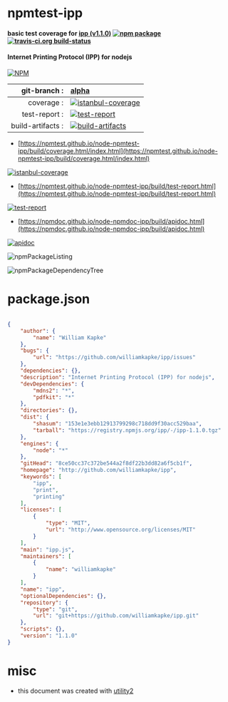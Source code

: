 # npmtest-ipp

#### basic test coverage for  [ipp (v1.1.0)](http://github.com/williamkapke/ipp)  [![npm package](https://img.shields.io/npm/v/npmtest-ipp.svg?style=flat-square)](https://www.npmjs.org/package/npmtest-ipp) [![travis-ci.org build-status](https://api.travis-ci.org/npmtest/node-npmtest-ipp.svg)](https://travis-ci.org/npmtest/node-npmtest-ipp)

#### Internet Printing Protocol (IPP) for nodejs

[![NPM](https://nodei.co/npm/ipp.png?downloads=true&downloadRank=true&stars=true)](https://www.npmjs.com/package/ipp)

| git-branch : | [alpha](https://github.com/npmtest/node-npmtest-ipp/tree/alpha)|
|--:|:--|
| coverage : | [![istanbul-coverage](https://npmtest.github.io/node-npmtest-ipp/build/coverage.badge.svg)](https://npmtest.github.io/node-npmtest-ipp/build/coverage.html/index.html)|
| test-report : | [![test-report](https://npmtest.github.io/node-npmtest-ipp/build/test-report.badge.svg)](https://npmtest.github.io/node-npmtest-ipp/build/test-report.html)|
| build-artifacts : | [![build-artifacts](https://npmtest.github.io/node-npmtest-ipp/glyphicons_144_folder_open.png)](https://github.com/npmtest/node-npmtest-ipp/tree/gh-pages/build)|

- [https://npmtest.github.io/node-npmtest-ipp/build/coverage.html/index.html](https://npmtest.github.io/node-npmtest-ipp/build/coverage.html/index.html)

[![istanbul-coverage](https://npmtest.github.io/node-npmtest-ipp/build/screenCapture.buildCi.browser.%252Ftmp%252Fbuild%252Fcoverage.lib.html.png)](https://npmtest.github.io/node-npmtest-ipp/build/coverage.html/index.html)

- [https://npmtest.github.io/node-npmtest-ipp/build/test-report.html](https://npmtest.github.io/node-npmtest-ipp/build/test-report.html)

[![test-report](https://npmtest.github.io/node-npmtest-ipp/build/screenCapture.buildCi.browser.%252Ftmp%252Fbuild%252Ftest-report.html.png)](https://npmtest.github.io/node-npmtest-ipp/build/test-report.html)

- [https://npmdoc.github.io/node-npmdoc-ipp/build/apidoc.html](https://npmdoc.github.io/node-npmdoc-ipp/build/apidoc.html)

[![apidoc](https://npmdoc.github.io/node-npmdoc-ipp/build/screenCapture.buildCi.browser.%252Ftmp%252Fbuild%252Fapidoc.html.png)](https://npmdoc.github.io/node-npmdoc-ipp/build/apidoc.html)

![npmPackageListing](https://npmtest.github.io/node-npmtest-ipp/build/screenCapture.npmPackageListing.svg)

![npmPackageDependencyTree](https://npmtest.github.io/node-npmtest-ipp/build/screenCapture.npmPackageDependencyTree.svg)



# package.json

```json

{
    "author": {
        "name": "William Kapke"
    },
    "bugs": {
        "url": "https://github.com/williamkapke/ipp/issues"
    },
    "dependencies": {},
    "description": "Internet Printing Protocol (IPP) for nodejs",
    "devDependencies": {
        "mdns2": "*",
        "pdfkit": "*"
    },
    "directories": {},
    "dist": {
        "shasum": "153e1e3ebb12913799298c718dd9f30acc529baa",
        "tarball": "https://registry.npmjs.org/ipp/-/ipp-1.1.0.tgz"
    },
    "engines": {
        "node": "*"
    },
    "gitHead": "8ce50cc37c372be544a2f8df22b3dd82a6f5cb1f",
    "homepage": "http://github.com/williamkapke/ipp",
    "keywords": [
        "ipp",
        "print",
        "printing"
    ],
    "licenses": [
        {
            "type": "MIT",
            "url": "http://www.opensource.org/licenses/MIT"
        }
    ],
    "main": "ipp.js",
    "maintainers": [
        {
            "name": "williamkapke"
        }
    ],
    "name": "ipp",
    "optionalDependencies": {},
    "repository": {
        "type": "git",
        "url": "git+https://github.com/williamkapke/ipp.git"
    },
    "scripts": {},
    "version": "1.1.0"
}
```



# misc
- this document was created with [utility2](https://github.com/kaizhu256/node-utility2)
